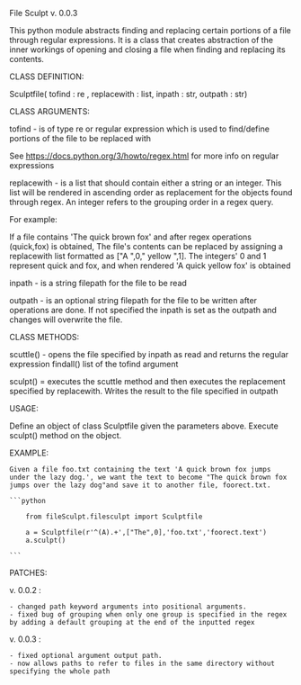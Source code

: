 File Sculpt
v. 0.0.3

This python module abstracts finding and replacing certain portions of a file through regular expressions. It is a class that creates abstraction of the inner workings of opening and closing a file when finding and replacing its contents.

CLASS DEFINITION:

Sculptfile( <positional arg> tofind : re , <positional arg> replacewith : list, <positional arg> inpath : str, <optional positional arg> outpath : str)

CLASS ARGUMENTS:

tofind - is of type re or regular expression which is used to find/define portions of the file to be replaced with

See https://docs.python.org/3/howto/regex.html for more info on regular expressions

replacewith - is a list that should contain either a string or an integer. This list will be rendered in ascending order as replacement for the objects found through regex. An integer refers to the grouping order in a regex query.

For example:

If a file contains 'The quick brown fox' and after regex operations (quick,fox) is obtained, The file's contents can be replaced by assigning a replacewith list formatted as ["A ",0," yellow ",1]. The integers' 0 and 1 represent quick and fox, and when rendered 'A quick yellow fox' is obtained

inpath - is a string filepath for the file to be read

outpath - is an optional string filepath for the file to be written after operations are done. If not specified the inpath is set as the outpath and changes will overwrite the file.

CLASS METHODS:

scuttle() - opens the file specified by inpath as read and returns the regular expression findall() list of the tofind argument

sculpt() = executes the scuttle method and then executes the replacement specified by replacewith. Writes the result to the file specified in outpath

USAGE:

Define an object of class Sculptfile given the parameters above. Execute sculpt() method on the object.

EXAMPLE:

    Given a file foo.txt containing the text 'A quick brown fox jumps under the lazy dog.', we want the text to become "The quick brown fox jumps over the lazy dog"and save it to another file, foorect.txt.

    ```python

        from fileSculpt.filesculpt import Sculptfile

        a = Sculptfile(r'^(A).+',["The",0],'foo.txt','foorect.text')
        a.sculpt()

    ```

PATCHES:

v. 0.0.2 :

    - changed path keyword arguments into positional arguments.
    - fixed bug of grouping when only one group is specified in the regex by adding a default grouping at the end of the inputted regex

v. 0.0.3 :

    - fixed optional argument output path.
    - now allows paths to refer to files in the same directory without specifying the whole path
